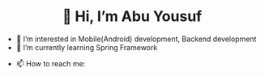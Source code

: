 <h1 align="center"> 👋 Hi, I’m Abu Yousuf </h1>

- 👀 I’m interested in Mobile(Android) development, Backend development
- 🌱 I’m currently learning Spring Framework
<!--- - 💞️ I’m looking to collaborate on. ---> 
- 📫 How to reach me: 

<!---
yousufshawon/yousufshawon is a ✨ special ✨ repository because its `README.md` (this file) appears on your GitHub profile.
You can click the Preview link to take a look at your changes.
--->
